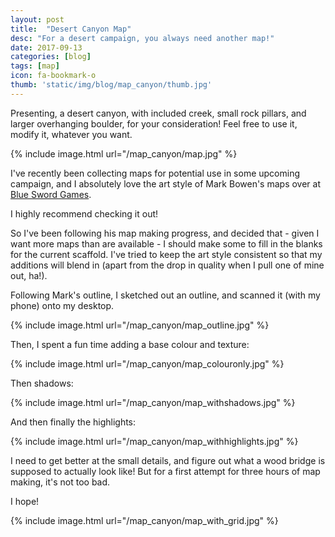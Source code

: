 ```yaml
---
layout: post
title:  "Desert Canyon Map"
desc: "For a desert campaign, you always need another map!"
date: 2017-09-13
categories: [blog]
tags: [map]
icon: fa-bookmark-o
thumb: 'static/img/blog/map_canyon/thumb.jpg'
---
```


Presenting, a desert canyon, with included creek, small rock pillars, and larger
overhanging boulder, for your consideration! Feel free to use it, modify it, whatever you want.

{% include image.html url="/map_canyon/map.jpg"  %}

I've recently been collecting maps for potential use in some upcoming campaign, and
I absolutely love the art style of Mark Bowen's maps over at [Blue Sword Games](https://www.patreon.com/blueswordgames).

I highly recommend checking it out!

So I've been following his map making progress, and decided that - given I want more maps
than are available - I should make some to fill in the blanks for the current scaffold. I've tried
to keep the art style consistent so that my additions will blend in (apart from the drop in quality when I pull
one of mine out, ha!).

Following Mark's outline, I sketched out an outline, and scanned it (with my phone) onto my desktop.

{% include image.html url="/map_canyon/map_outline.jpg"  %}

Then, I spent a fun time adding a base colour and texture:

{% include image.html url="/map_canyon/map_colouronly.jpg"  %}

Then shadows:

{% include image.html url="/map_canyon/map_withshadows.jpg"  %}

And then finally the highlights:

{% include image.html url="/map_canyon/map_withhighlights.jpg"  %}

I need to get better at the small details, and figure out what a wood bridge is supposed
to actually look like! But for a first attempt for three hours of map making, it's not too bad.

I hope!


{% include image.html url="/map_canyon/map_with_grid.jpg"  %}
